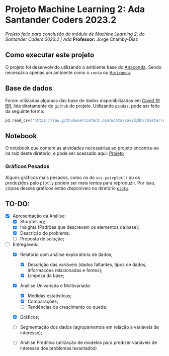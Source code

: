 # Projeto Machine Learning 2: Ada Santander Coders 2023.2
_Projeto feito para conclusão do módulo de Machine Learning 2, do Santander Coders 2023.2 | Ada_
**Professor:** Jorge Chamby-Diaz

## Como executar este projeto
O projeto foi desenvolvido utilizando o ambiente base do [Anaconda](https://www.anaconda.com/products/navigator). Sendo necessário apenas um ambiente como o `conda` ou [`Miniconda`](https://docs.anaconda.com/free/miniconda/).

## Base de dados
Foram utilizadas algumas das base de dados disponibilizadas em [Covid 19 BR](https://github.com/wcota/covid19br/), lida diretamente do `github` do projeto. Utilizando `pandas`, pode ser feito da seguinte forma:

```python
pd.read_csv('https://raw.githubusercontent.com/wcota/covid19br/master/cases-brazil-states.csv')
```

## Notebook
O notebook que contem as atividades necessárias ao projeto encontra-se na raiz deste diretório, e pode ser acessado aqui: [Projeto](project_ml2.ipynb)

### Gráficos Pesados
Alguns gráficos mais pesados, como os do `sns.pairplot()` ou os produzidos pelo `plotly` podem ser mais lentos para reproduzir. Por isso, cópias desses gráficos estão disponíveis no diretório [`plots`](./plots/).

## TO-DO:
- [X] Apresentação da Análise:
    - [X] Storytelling;
    - [X] Insights (Padrões que descrevam os elementos da base);
    - [X] Descrição do problema;
    - [ ] Proposta de solução;
- [ ] Entregáveis:
    - [X] Relatório com análise exploratória de dados;
        - [X] Descrição das variáveis (dados faltantes, tipos de dados, informações relacionadas e fontes);
        - [X] Limpeza da base;
    - [X] Análise Univariada e Multivariada:
        - [X] Medidas estatísticas;
        - [X] Comparações;
        - [ ] Tendências de crescimento ou queda;
    - [X] Gráficos;
    - [ ] Segmentação dos dados (agrupamentos em relação a variáveis de interesse);
    - [ ] Análise Preditiva (utilzação de modelos para predizer variáveis de interesse dos problemas levantados)

